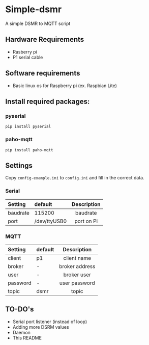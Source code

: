 # Simple-dsmr
A simple DSMR to MQTT script

## Hardware Requirements
- Rasberry pi 
- P1 serial cable

## Software requirements
- Basic linux os for Raspberry pi (ex. Raspbian Lite)

## Install required packages:

### pyserial
 `pip install pyserial`

### paho-mqtt
`pip install paho-mqtt`

## Settings
Copy `config-example.ini` to `config.ini` and fill in the correct data.

### Serial
| Setting | default | Description|  
|:------------- |:----- |:-------------:| 
| baudrate | 115200 | baudrate |
| port | /dev/ttyUSB0 | port on Pi |

### MQTT
| Setting | default | Description|  
|:------------- |:----- |:-------------:| 
| client | p1 | client name |
| broker | - | broker address |
| user | - | broker user |
| password| - | user password |
| topic| dsmr | topic |

## TO-DO's
- Serial port listener (instead of loop) 
- Adding more DSRM values
- Daemon
- This README